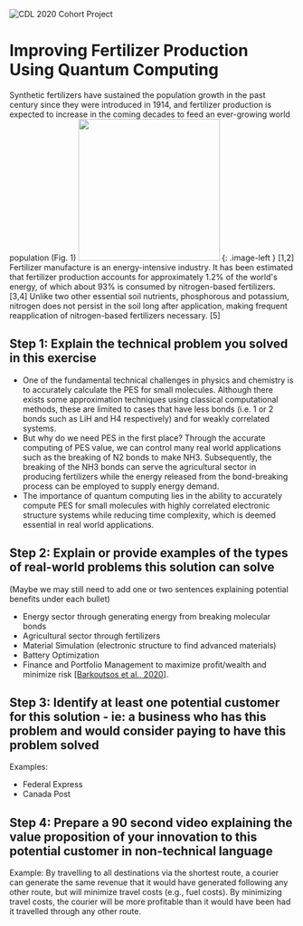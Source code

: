 ![CDL 2020 Cohort Project](../figures/CDL_logo.jpg)

# Improving Fertilizer Production Using Quantum Computing
<!--- # Quantum Computing For a Better Fertilizer Production --->
<!---  # Could the Quantum Computing Revolution Help Feed the World?  --->


Synthetic fertilizers have sustained the population growth in the past century since they were introduced in 1914, and fertilizer production is expected to increase in the coming decades to feed an ever-growing world population (Fig. 1) <img src="http://large.stanford.edu/courses/2014/ph240/yuan2/images/f1big.png" width="250" height="250"> {: .image-left }
[1,2] Fertilizer manufacture is an energy-intensive industry. It has been estimated that fertilizer production accounts for approximately 1.2% of the world's energy, of which about 93% is consumed by nitrogen-based fertilizers. [3,4] Unlike two other essential soil nutrients, phosphorous and potassium, nitrogen does not persist in the soil long after application, making frequent reapplication of nitrogen-based fertilizers necessary. [5]

<!--- ![alt text](http://large.stanford.edu/courses/2014/ph240/yuan2/images/f1big.png) --->




## Step 1: Explain the technical problem you solved in this exercise

-	One of the fundamental technical challenges in physics and chemistry is to accurately calculate the PES for small molecules. Although there exists some approximation techniques using classical computational methods, these are limited to cases that have less bonds (i.e. 1 or 2 bonds such as LiH and H4 respectively) and for weakly correlated systems. 
-	But why do we need PES in the first place? Through the accurate computing of PES value, we can control many real world applications such as the breaking of N2 bonds to make NH3. Subsequently, the breaking of the NH3 bonds can serve the agricultural sector in producing fertilizers while the energy released from the bond-breaking process can be employed to supply energy demand. 
-	The importance of quantum computing lies in the ability to accurately compute PES for small molecules with highly correlated electronic structure systems while reducing time complexity, which is deemed essential in real world applications. 


## Step 2: Explain or provide examples of the types of real-world problems this solution can solve
 (Maybe we may still need to add one or two sentences explaining potential benefits under each bullet) 
-	Energy sector through generating energy from breaking molecular bonds 
-	Agricultural sector through fertilizers 
-	Material Simulation (electronic structure to find advanced materials) 
-	Battery Optimization 
-	Finance and Portfolio Management to maximize profit/wealth and minimize risk [[Barkoutsos et al., 2020]](https://arxiv.org/pdf/1907.04769.pdf). 


## Step 3: Identify at least one potential customer for this solution - ie: a business who has this problem and would consider paying to have this problem solved

Examples: 
- Federal Express
- Canada Post

## Step 4: Prepare a 90 second video explaining the value proposition of your innovation to this potential customer in non-technical language

Example: By travelling to all destinations via the shortest route, a courier can generate the same revenue that it would have generated following any other route, but will minimize travel costs (e.g., fuel costs). By minimizing travel costs, the courier will be more profitable than it would have been had it travelled through any other route.

